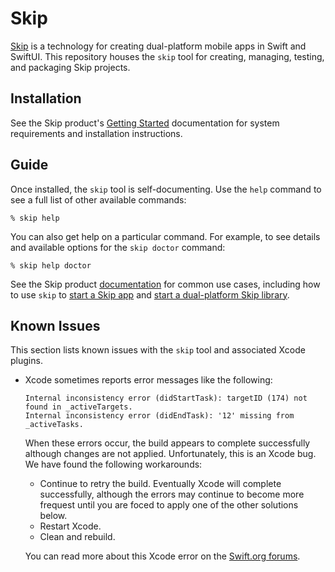 # Skip

[Skip](https://skip.tools) is a technology for creating dual-platform mobile apps in Swift and SwiftUI. This repository houses the `skip` tool for creating, managing, testing, and packaging Skip projects.

## Installation

See the Skip product's [Getting Started](https://skip.tools/docs/#getting-started) documentation for system requirements and installation instructions.

## Guide

Once installed, the `skip` tool is self-documenting. Use the `help` command to see a full list of other available commands:

```shell
% skip help
```

You can also get help on a particular command. For example, to see details and available options for the `skip doctor` command:

```shell
% skip help doctor
```

See the Skip product [documentation](https://skip.tools/docs) for common use cases, including how to use `skip` to [start a Skip app](https://skip.tools/docs/#start-new-app) and [start a dual-platform Skip library](http://skip.tools/docs/#start-new-library).

## Known Issues

This section lists known issues with the `skip` tool and associated Xcode plugins.

- Xcode sometimes reports error messages like the following:

    ```shell
    Internal inconsistency error (didStartTask): targetID (174) not found in _activeTargets.
    Internal inconsistency error (didEndTask): '12' missing from _activeTasks.
    ```

    When these errors occur, the build appears to complete successfully although changes are not applied. Unfortunately, this is an Xcode bug. We have found the following workarounds:

    - Continue to retry the build. Eventually Xcode will complete successfully, although the errors may continue to become more frequest until you are foced to apply one of the other solutions below.
    - Restart Xcode.
    - Clean and rebuild.

    You can read more about this Xcode error on the [Swift.org forums](https://forums.swift.org/t/internal-inconsistency-error-didstarttask/61194).
